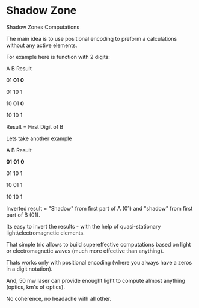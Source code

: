 # Shadow Zone
Shadow Zones Computations

The main idea is to use positional encoding to preform a calculations without any active elements.

For example here is function with 2 digits:

A B   Result

01 **0**1  **0**

01 10  1

10 **0**1  **0**

10 10  1

Result = First Digit of B

Lets take another example

A B   Result

**0**1 **0**1  **0**

01 10  1

10 01  1

10 10  1


Inverted result = "Shadow" from first part of A (01) and "shadow" from first part of B (01).

Its easy to invert the results - with the help of quasi-stationary light\electromagnetic elements.

That simple tric allows to build supereffective computations based on light or electromagnetic waves (much more effective than anything).

Thats works only with positional encoding (where you always have a zeros in a digit notation).

And, 50 mw laser can provide enought light to compute almost anything (optics, km's of optics). 

No coherence, no headache with all other.
